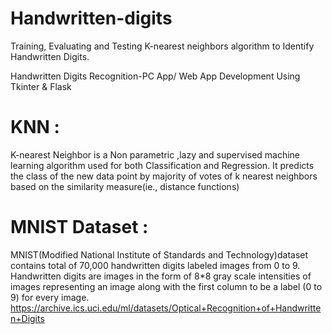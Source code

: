 # Handwritten-digits
Training, Evaluating and Testing K-nearest neighbors algorithm to Identify Handwritten Digits.

Handwritten Digits Recognition-PC App/ Web App Development Using Tkinter & Flask

# KNN :
K-nearest Neighbor is a Non parametric ,lazy and supervised machine learning algorithm used for both Classification and Regression.
It predicts the class of the new data point by majority of votes of k nearest neighbors based on the similarity measure(ie., distance functions)

# MNIST Dataset :

MNIST(Modified National Institute of Standards and Technology)dataset contains total of 70,000 handwritten digits labeled images from 0 to 9.
Handwritten digits are images in the form of 8*8 gray scale intensities of images representing an image along with the first column to be a label (0 to 9) for every image.
https://archive.ics.uci.edu/ml/datasets/Optical+Recognition+of+Handwritten+Digits




